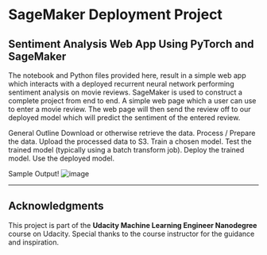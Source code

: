 # SageMaker Deployment Project

## Sentiment Analysis Web App Using PyTorch and SageMaker

The notebook and Python files provided here, result in a simple web app which interacts with a deployed recurrent neural network performing sentiment analysis on movie reviews. SageMaker is used to construct a complete project from end to end. A simple web page which a user can use to enter a movie review. The web page will then send the review off to our deployed model which will predict the sentiment of the entered review.

General Outline
Download or otherwise retrieve the data.
Process / Prepare the data.
Upload the processed data to S3.
Train a chosen model.
Test the trained model (typically using a batch transform job).
Deploy the trained model.
Use the deployed model.

Sample Output!
![image](https://github.com/Prakarsha01/SentimentAnalysis-SagemakerDeployment/assets/67196711/d1a1d32d-35d8-4b3b-a98c-077d2a1c2513)

---
## Acknowledgments

This project is part of the **Udacity Machine Learning Engineer Nanodegree** course on Udacity. Special thanks to the course instructor for the guidance and inspiration.
